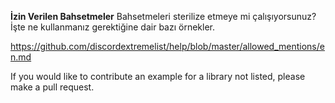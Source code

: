 **İzin Verilen Bahsetmeler** Bahsetmeleri sterilize etmeye mi çalışıyorsunuz? İşte ne kullanmanız gerektiğine dair bazı örnekler.

<https://github.com/discordextremelist/help/blob/master/allowed_mentions/en.md>

If you would like to contribute an example for a library not listed, please make a pull request.